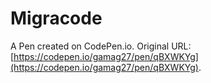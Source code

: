 # Migracode

A Pen created on CodePen.io. Original URL: [https://codepen.io/gamag27/pen/qBXWKYg](https://codepen.io/gamag27/pen/qBXWKYg).


